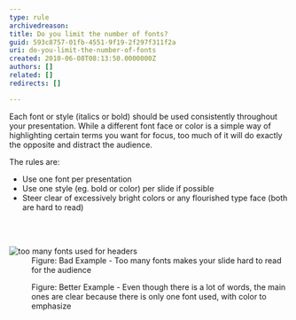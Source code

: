 ```yaml
---
type: rule
archivedreason: 
title: Do you limit the number of fonts?
guid: 593c8757-01fb-4551-9f19-2f297f311f2a
uri: do-you-limit-the-number-of-fonts
created: 2010-06-08T08:13:50.0000000Z
authors: []
related: []
redirects: []

---
```




  <p>Each font or style (italics or bold) should be used consistently throughout your presentation. While a different font face or color is a simple way of highlighting certain terms you want for focus, too much of it will do exactly the opposite and distract the audience. </p>
<p>The rules are&#58;</p>
<ul>
    <li>Use one font per presentation </li>
    <li>Use one style (eg. bold or color) per slide if possible</li>
    <li>Steer clear of excessively bright colors or any flourished type face (both are hard to read)</li>
</ul>

<br><excerpt class='endintro'></excerpt><br>

  <dl>
    <dt><img class="ms-rteCustom-ImageArea" alt="too many fonts used for headers" src="/Communication/RulesToBetterPowerpointPresentations/PublishingImages/BadLimitFont.jpg" /> </dt>
    <dd class="ms-rteCustom-FigureBad">Figure&#58; Bad Example - Too many fonts makes your slide hard to read for the audience</dd>
</dl>
<dl>
    <dt><img alt="" class="ms-rteCustom-ImageArea" src="/Communication/RulesToBetterPowerpointPresentations/PublishingImages/GoodLimitFont.jpg" /> </dt>
    <dd class="ms-rteCustom-FigureGood">Figure&#58; Better Example - Even though there is a lot of words, the main ones are clear because there is only one font used, with color to emphasize</dd>
</dl>



